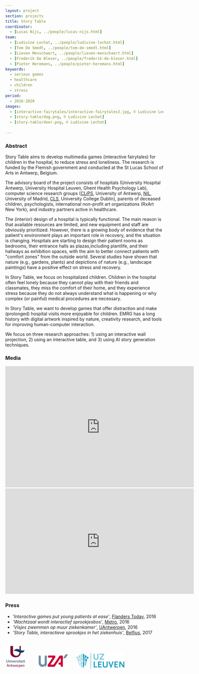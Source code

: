 ```yaml
---
layout: project
section: projects
title: Story Table
coordinator:
  - [Lucas Nijs, ../people/lucas-nijs.html]
team:
  - [Ludivine Lechat, ../people/ludivine-lechat.html]
  - [Tom De Smedt, ../people/tom-de-smedt.html]
  - [Lieven Menschaert, ../people/lieven-menschaert.html]
  - [Frederik De Bleser, ../people/frederik-de-bleser.html]
  - [Pieter Heremans, ../people/pieter-heremans.html]
keywords:
  - serious games
  - healthcare
  - children
  - stress
period:
  - 2016-2020
images:
  - [interactive-fairytales/interactive-fairytales3.jpg, © Ludivine Lechat]
  - [story-table/dog.png, © Ludivine Lechat]
  - [story-table/deer.png, © Ludivine Lechat]

---
```


<h3>Abstract</h3>
Story Table aims to develop multimedia games (interactive fairytales) for children in the hospital, to reduce stress and loneliness. The research is funded by the Flemish government and conducted at the St Lucas School of Arts in Antwerp, Belgium.

The advisory board of the project consists of hospitals (University Hospital Antwerp, University Hospital Leuven, Ghent Health Psychology Lab), computer science research groups (<a href="http://www.clips.uantwerp.be">CLiPS</a>, University of Antwerp, <a href="http://nil.fdi.ucm.es">NIL</a>, University of Madrid, <a href="http://afflatus.ucd.ie">CLS</a>, University College Dublin), parents of deceased children, psychologists, international non-profit art organizations (RxArt New York), and industry partners active in healthcare.

The (interior) design of a hospital is typically functional. The main reason is that available resources are limited, and new equipment and staff are obviously prioritized. However, there is a growing body of evidence that the patient's environment plays an important role in recovery, and the situation is changing. Hospitals are starting to design their patient rooms as bedrooms, ​their entrance halls as p​lazas,​ including plantlife, and their hallways as e​xhibition spaces,​ with the aim to better connect patients with "comfort zones" from the outside world. Several studies have shown that nature (e.g., gardens, plants) and depictions of nature (e.g., landscape paintings) have a positive effect on stress and recovery.

In Story Table, we focus on hospitalized children. Children in the hospital often feel lonely because they cannot p​lay​ with their friends and classmates, they miss the comfort of their home, and they experience stress because they do not always understand what is happening or why complex (or painful) medical procedures are necessary.

In Story Table, we want to develop games that offer distraction and make (prolonged) hospital visits more enjoyable for children. EMRG has a long history with digital artwork inspired by nature, creativity research, and tools for improving human-computer interaction.

We focus on three research approaches: 1) using an interactive wall projection, 2) using an interactive table, and 3) using AI story generation techniques.

<h3>Media</h3>

<iframe src="https://player.vimeo.com/video/211770406" width="600" height="385" frameborder="0" allowfullscreen="allowfullscreen">&nbsp;</iframe>

<iframe src="https://player.vimeo.com/video/171401594" width="600" height="335" frameborder="0" allowfullscreen="allowfullscreen">&nbsp;</iframe>

<h3>Press</h3>

- _'Interactive games put young patients at ease'_, <a href="http://www.flanderstoday.eu/innovation/interactive-games-put-young-patients-ease">Flanders Today</a>, 2016
- _'Wachtzaal wordt interactief sprookjesbos'_, <a href="http://nl.metrotime.be/2016/06/27/must-read/wachtzaal-wordt-interactief-sprookjesbos/">Metro</a>, 2016
- _'Visjes zwemmen op muur ziekenkamer'_, <a href="https://www.uantwerpen.be/popup/nieuwsonderdeel.aspx?newsitem_id=2111">UAntwerpen</a>, 2016
- _'Story Table, interactieve sprookjes in het ziekenhuis'_, <a href="https://smartbelgium.belfius.be/story-table-interactieve-sprookjes-ziekenhuis/">Belfius</a>, 2017

<br>
<img src="/media/story-table/UA.jpg" height="75">&nbsp;&nbsp;&nbsp;&nbsp;&nbsp;&nbsp;&nbsp;&nbsp;&nbsp;&nbsp;<img src="/media/story-table/UZA.jpg" height="50">&nbsp;&nbsp;&nbsp;&nbsp;&nbsp;&nbsp;<img src="/media/story-table/UZL.jpg" height="50">
